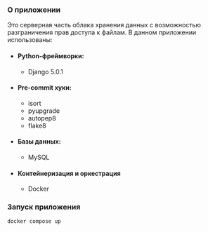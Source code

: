 ### О приложении

Это серверная часть облака хранения данных с возможностью разграничения прав доступа к файлам.
В данном приложении использованы:

* #### Python-фреймворки:
    * Django 5.0.1
* #### Pre-commit хуки:
    * isort
    * pyupgrade
    * autopep8
    * flake8
* #### Базы данных:
    * MySQL
* #### Контейнеризация и оркестрация
    * Docker
### Запуск приложения
`docker compose up`
